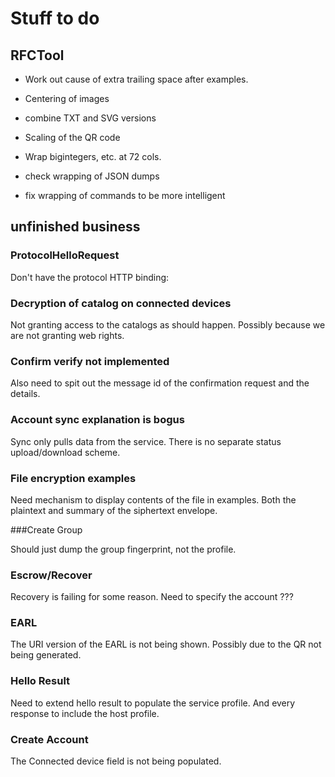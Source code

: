 ﻿# Stuff to do

## RFCTool

* Work out cause of extra trailing space after examples.

* Centering of images

* combine TXT and SVG versions

* Scaling of the QR code

* Wrap bigintegers, etc. at 72 cols.

* check wrapping of JSON dumps

* fix wrapping of commands to be more intelligent

## unfinished business

### ProtocolHelloRequest

Don't have the protocol HTTP binding:


### Decryption of catalog on connected devices

Not granting access to the catalogs as should happen. Possibly because we are not granting web rights.


### Confirm verify not implemented

Also need to spit out the message id of the confirmation request and the
details.

### Account sync explanation is bogus

Sync only pulls data from the service. There is no separate status upload/download scheme.

### File encryption examples

Need mechanism to display contents of the file in examples. Both the
plaintext and summary of the siphertext envelope.

###Create Group 

Should just dump the group fingerprint, not the profile.

### Escrow/Recover

Recovery is failing for some reason. Need to specify the account ???

### EARL

The URI version of the EARL is not being shown. Possibly due to the 
QR not being generated.

### Hello Result

Need to extend hello result to populate the service profile. And every response to
include the host profile.

### Create Account

The Connected device field is not being populated.



